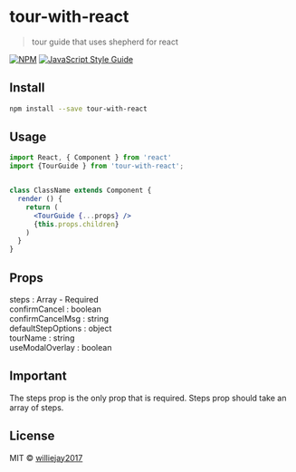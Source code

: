 # tour-with-react

> tour guide that uses shepherd for react

[![NPM](https://img.shields.io/npm/v/tour-with-react.svg)](https://www.npmjs.com/package/tour-with-react) [![JavaScript Style Guide](https://img.shields.io/badge/code_style-standard-brightgreen.svg)](https://standardjs.com)

## Install

```bash
npm install --save tour-with-react
```

## Usage

```jsx
import React, { Component } from 'react'
import {TourGuide } from 'tour-with-react';


class ClassName extends Component {
  render () {
    return (
      <TourGuide {...props} />
      {this.props.children}
    )
  }
}
```

## Props

steps : Array  - Required <br />
confirmCancel : boolean <br />
confirmCancelMsg : string <br />
defaultStepOptions : object <br />
tourName : string <br />
useModalOverlay : boolean <br />

## Important

The steps prop is the only prop that is required. Steps prop should take an array of steps.

## License

MIT © [williejay2017](https://github.com/williejay2017)
